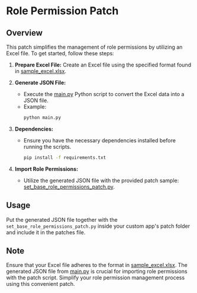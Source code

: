 # Role Permission Patch

## Overview

This patch simplifies the management of role permissions by utilizing an Excel file. To get started, follow these steps:

1. **Prepare Excel File:** Create an Excel file using the specified format found in [sample_excel.xlsx](./sample_excel.xlsx).

2. **Generate JSON File:**

   - Execute the [main.py](./main.py) Python script to convert the Excel data into a JSON file.
   - Example:
     ```bash
     python main.py
     ```

3. **Dependencies:**

   - Ensure you have the necessary dependencies installed before running the scripts.
     ```bash
     pip install -f requirements.txt
     ```

4. **Import Role Permissions:**
   - Utilize the generated JSON file with the provided patch sample: [set_base_role_permissions_patch.py](./set_base_role_permissions_patch.py).

## Usage

Put the generated JSON file together with the `set_base_role_permissions_patch.py` inside your custom app's patch folder and include it in the patches file.

## Note

Ensure that your Excel file adheres to the format in [sample_excel.xlsx](./sample_excel.xlsx). The generated JSON file from [main.py](./main.py) is crucial for importing role permissions with the patch script. Simplify your role permission management process using this convenient patch.
